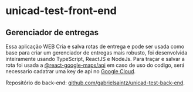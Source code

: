 # unicad-test-front-end

<h2>Gerenciador de entregas</h2>
<p>Essa aplicação WEB Cria e salva rotas de entrega e pode ser usada como base para criar um gerenciador de entregas mais robusto, foi desenvolvida inteiramente usando TypeScript, ReactJS e NodeJs. Para traçar e salvar a rota foi usada a <a href="https://www.npmjs.com/package/@react-google-maps/api">@react-google-maps/api</a> em caso de uso do codigo, será necessario cadatrar uma key de api no <a href="https://cloud.google.com">Google Cloud</a>.</p>

<p>Repositório do back-end: <a href="https://github.com/gabrielsaintz/unicad-test-back-end">github.com/gabrielsaintz/unicad-test-back-end</a>.</p>


